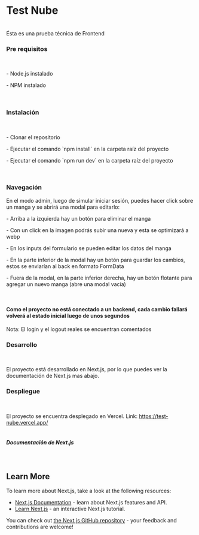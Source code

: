 <h1>Test Nube</h1>
<br/>
<span>Ésta es una prueba técnica de Frontend</span>

<h3>Pre requisitos</h3>
<br/>

<p>- Node.js instalado</p>
<p>- NPM instalado</p>
<br/>

<h3>Instalación</h3>
<br/>

<p>- Clonar el repositorio</p>
<p>- Ejecutar el comando `npm install` en la carpeta raíz del proyecto</p>
<p>- Ejecutar el comando `npm run dev` en la carpeta raíz del proyecto</p>
<br/>

<h3>Navegación</h3>
<p>En el modo admin, luego de simular iniciar sesión, puedes hacer click sobre un manga y se abrirá una modal para editarlo:</p>
<p>- Arriba a la izquierda hay un botón para eliminar el manga</p>
<p>- Con un click en la imagen podrás subir una nueva y esta se optimizará a webp</p>
<p>- En los inputs del formulario se pueden editar los datos del manga</p>
<p>- En la parte inferior de la modal hay un botón para guardar los cambios, estos se enviarían al back en formato FormData</p>
<p>- Fuera de la modal, en la parte inferior derecha, hay un botón flotante para agregar un nuevo manga (abre una modal vacía)</p>
<br/>

<h4>Como el proyecto no está conectado a un backend, cada cambio fallará volverá al estado inicial luego de unos segundos</h4>
<span>Nota: El login y el logout reales se encuentran comentados</span>
<br/>

<h3>Desarrollo</h3>
<br/>

El proyecto está desarrollado en Next.js, por lo que puedes ver la documentación de Next.js mas abajo.
<br/>

<h3>Despliegue</h3>
<br/>

El proyecto se encuentra desplegado en Vercel.
Link: https://test-nube.vercel.app/
<br/>
<br/>


<h5>Documentación de Next.js</h5>
<br/>

## Learn More

To learn more about Next.js, take a look at the following resources:

- [Next.js Documentation](https://nextjs.org/docs) - learn about Next.js features and API.
- [Learn Next.js](https://nextjs.org/learn) - an interactive Next.js tutorial.

You can check out [the Next.js GitHub repository](https://github.com/vercel/next.js) - your feedback and contributions are welcome!
